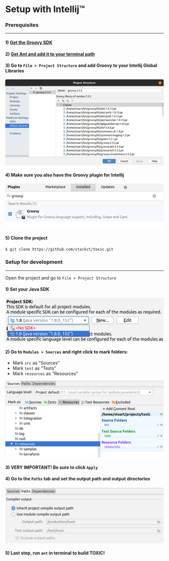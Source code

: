 # Setup with Intellij™

### Prerequisites

---

#### 1) [Get the Groovy SDK](http://groovy-lang.org/)

#### 2) [Get Ant and add it to your terminal path](https://ant.apache.org/)

#### 3) Go to `File > Project Structure` and add Groovy to your Intellij Global Libraries

![asdf](readmeimages/project_structure.png)

#### 4) Make sure you also have the Groovy plugin for Intellij

![prerec_4](readmeimages/groovy_plugin.png)

#### 5) Clone the project

`$ git clone https://github.com/stackct/toxic.git`

### Setup for development

---

Open the project and go to `File > Project Structure`

#### 1) Set your Java SDK

![project_sdk](readmeimages/project_sdk.png)

#### 2) Go to `Modules > Sources` and right click to mark folders:

- Mark `src` as "Sources"
- Mark `test` as "Tests"
- Mark `resources` as "Resources"

![sources](readmeimages/sources.png)

#### 3) VERY IMPORTANT! Be sure to click `Apply`

#### 4) Go to the `Paths` tab and set the output path and output directories

![output_paths](readmeimages/output_paths.png)


#### 5) Last step, run `ant` in terminal to build TOXIC!
